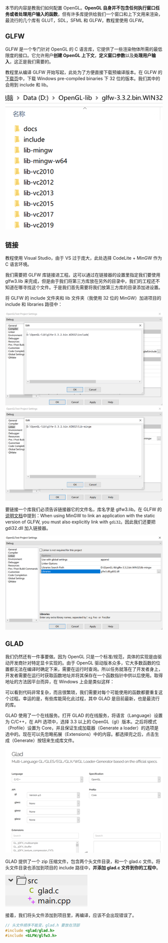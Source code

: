 本节的内容是教我们如何配置 OpenGL。**OpenGL 自身并不包含任何执行窗口任务或者处理用户输入的函数**，但有许多库提供给我们一个窗口和上下文用来渲染，最流行的几个库有 GLUT，SDL，SFML 和 GLFW，教程里使用 GLFW。

## GLFW

GLFW 是一个专门针对 OpenGL 的 C 语言库，它提供了一些渲染物体所需的最低限度的接口。它允许用户**创建 OpenGL 上下文**，**定义窗口参数**以及**处理用户输入**，这正是我们需要的。

教程里从编译 GLFW 开始写起，此处为了方便直接下载预编译版本。在 GLFW 的[下载页](https://www.glfw.org/download.html)中，下载 Windows pre-compiled binaries 下 32 位的版本。我们其中的会用到 include 和 lib。

![](_images/learnopengl-getting-started-1.png ':class=resizedImage')

## 链接

教程使用 Visual Studio，由于 VS 过于庞大，此处选择 CodeLite + MinGW 作为 C 语言环境。

我们需要把 GLFW 库链接进工程。这可以通过在链接器的设置里指定我们要使用 glfw3.lib 来完成，但是由于我们将第三方库放在另外的目录中，我们的工程还不知道在哪寻找这个文件。于是我们首先需要将我们放第三方库的目录添加进设置。

将 GLFW 的 include 文件夹和 lib 文件夹（我使用 32 位的 MinGW）加进项目的 include 和 libraries 路径中：

![](_images/learnopengl-getting-started-2.png ':class=resizedImage')
![](_images/learnopengl-getting-started-3.png ':class=resizedImage')

要链接一个库我们必须告诉链接器它的文件名，库名字是 glfw3.lib。在 GLFW 的[说明文档](https://www.glfw.org/docs/latest/build_guide.html#build_link_win32)中提到：When using MinGW to link an application with the static version of GLFW, you must also explicitly link with `gdi32`。因此我们还要把 gdi32.dll 加入链接器。

![](_images/learnopengl-getting-started-4.png ':class=resizedImage')

## GLAD

我们仍然还有一件事要做。因为 OpenGL 只是一个标准/规范，具体的实现是由驱动开发商针对特定显卡实现的。由于 OpenGL 驱动版本众多，它大多数函数的位置都无法在编译时确定下来，需要在运行时查询。所以任务就落在了开发者身上，开发者需要在运行时获取函数地址并将其保存在一个函数指针中供以后使用。取得地址的方法因平台而异，在 Windows 上会是类似这样：

可以看到代码非常复杂，而且很繁琐，我们需要对每个可能使用的函数都要重复这个过程。幸运的是，有些库能简化此过程，其中 GLAD 是目前最新，也是最流行的库。

GLAD 使用了一个在线服务。打开 GLAD 的在线服务，将语言（Language）设置为 C/C++，在 API 选项中，选择 3.3 以上的 OpenGL（gl）版本。之后将模式（Profile）设置为 Core，并且保证生成加载器（Generate a loader）的选项是选中的。现在可以先忽略拓展（Extensions）中的内容。都选择完之后，点击生成（Generate）按钮来生成库文件。

![](_images/learnopengl-getting-started-5.png ':class=resizedImage')

GLAD 提供了一个 zip 压缩文件，包含两个头文件目录，和一个 glad.c 文件。将头文件目录也添加到项目的 include 路径中，**并添加 glad.c 文件到你的工程中**。

![](_images/learnopengl-getting-started-6.png ':class=resizedImage')

接着，我们将头文件添加到项目里，再编译，应该不会出现错误了。

```cpp
// 头文件顺序不能变，glad.h 要放在顶部
#include <glad/glad.h>
#include <GLFW/glfw3.h>
```